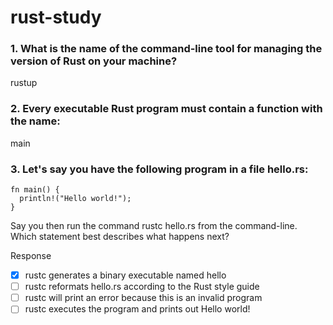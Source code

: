 # rust-study

### 1. What is the name of the command-line tool for managing the version of Rust on your machine?
rustup

### 2. Every executable Rust program must contain a function with the name:
main

### 3. Let's say you have the following program in a file hello.rs:
```
fn main() {
  println!("Hello world!");
}
```
Say you then run the command rustc hello.rs from the command-line. Which statement best describes what happens next?

Response
- [x] rustc generates a binary executable named hello
- [ ] rustc reformats hello.rs according to the Rust style guide
- [ ] rustc will print an error because this is an invalid program
- [ ] rustc executes the program and prints out Hello world!
